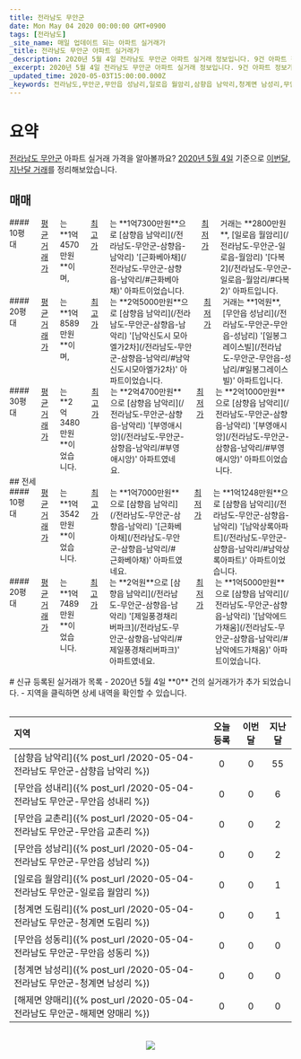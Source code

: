 ```yaml
---
title: 전라남도 무안군
date: Mon May 04 2020 00:00:00 GMT+0900
tags: [전라남도]
_site_name: 매일 업데이트 되는 아파트 실거래가
_title: 전라남도 무안군 아파트 실거래가
_description: 2020년 5월 4일 전라남도 무안군 아파트 실거래 정보입니다. 9건 아파트 정보가 있습니다.
_excerpt: 2020년 5월 4일 전라남도 무안군 아파트 실거래 정보입니다. 9건 아파트 정보가 있습니다.
_updated_time: 2020-05-03T15:00:00.000Z
_keywords: 전라남도,무안군,무안읍 성남리,일로읍 월암리,삼향읍 남악리,청계면 남성리,무안읍 성내리,무안읍 교촌리,청계면 도림리,무안읍 성동리,해제면 양매리
---
```



# 요약
<ins>전라남도 무안군</ins> 아파트 실거래 가격을 알아볼까요? <ins>2020년 5월 4일</ins> 기준으로 <ins>이번달, 지난달 거래</ins>를 정리해보았습니다.

## 매매
<div class="container">
<div class="six columns" markdown="1">
#### 10평대
<ins>평균 거래가</ins>는 **1억4570만원**이며, <ins>최고가</ins>는 **1억7300만원**으로 [삼향읍 남악리](/전라남도-무안군-삼향읍-남악리) '[근화베아채](/전라남도-무안군-삼향읍-남악리/#근화베아채)' 아파트이었습니다. <ins>최저가</ins> 거래는 **2800만원**, [일로읍 월암리](/전라남도-무안군-일로읍-월암리) '[다복2](/전라남도-무안군-일로읍-월암리/#다복2)' 아파트입니다.
</div>
<div class="six columns" markdown="1">
#### 20평대
<ins>평균 거래가</ins>는 **1억8589만원**이며, <ins>최고가</ins>는 **2억5000만원**으로 [삼향읍 남악리](/전라남도-무안군-삼향읍-남악리) '[남악신도시 모아엘가2차](/전라남도-무안군-삼향읍-남악리/#남악신도시모아엘가2차)' 아파트이었습니다. <ins>최저가</ins> 거래는 **1억원**, [무안읍 성남리](/전라남도-무안군-무안읍-성남리) '[일봉그레이스빌](/전라남도-무안군-무안읍-성남리/#일봉그레이스빌)' 아파트입니다.
</div>
</div>
<div class="container">
<div class="twelve columns" markdown="1">
#### 30평대
<ins>평균 거래가</ins>는 **2억3480만원**이었습니다. <ins>최고가</ins>는 **2억4700만원**으로 [삼향읍 남악리](/전라남도-무안군-삼향읍-남악리) '[부영애시앙](/전라남도-무안군-삼향읍-남악리/#부영애시앙)' 아파트였네요. <ins>최저가</ins>는 **2억1000만원**으로 [삼향읍 남악리](/전라남도-무안군-삼향읍-남악리) '[부영애시앙](/전라남도-무안군-삼향읍-남악리/#부영애시앙)' 아파트이었습니다.
</div>
</div>
## 전세
<div class="container">
<div class="six columns" markdown="1">
#### 10평대
<ins>평균 거래가</ins>는 **1억3542만원**이었습니다. <ins>최고가</ins>는 **1억7000만원**으로 [삼향읍 남악리](/전라남도-무안군-삼향읍-남악리) '[근화베아채](/전라남도-무안군-삼향읍-남악리/#근화베아채)' 아파트였네요. <ins>최저가</ins>는 **1억1248만원**으로 [삼향읍 남악리](/전라남도-무안군-삼향읍-남악리) '[남악상록아파트](/전라남도-무안군-삼향읍-남악리/#남악상록아파트)' 아파트이었습니다.
</div>
<div class="six columns" markdown="1">
#### 20평대
<ins>평균 거래가</ins>는 **1억7489만원**이었습니다. <ins>최고가</ins>는 **2억원**으로 [삼향읍 남악리](/전라남도-무안군-삼향읍-남악리) '[제일풍경채리버파크](/전라남도-무안군-삼향읍-남악리/#제일풍경채리버파크)' 아파트였네요. <ins>최저가</ins>는 **1억5000만원**으로 [삼향읍 남악리](/전라남도-무안군-삼향읍-남악리) '[남악에드가채움](/전라남도-무안군-삼향읍-남악리/#남악에드가채움)' 아파트이었습니다.
</div>
</div>


<br>
# 신규 등록된 실거래가 목록
- 2020년 5월 4일 **0** 건의 실거래가가 추가 되었습니다.
- 지역을 클릭하면 상세 내역을 확인할 수 있습니다.
<br><br>

| 지역 | 오늘 등록 | 이번달 | 지난달 |
|:---|:---:|:---:|:---:|
| [삼향읍 남악리]({% post_url /2020-05-04-전라남도 무안군-삼향읍 남악리 %}) | 0 | 0 | 55|
| [무안읍 성내리]({% post_url /2020-05-04-전라남도 무안군-무안읍 성내리 %}) | 0 | 0 | 6|
| [무안읍 교촌리]({% post_url /2020-05-04-전라남도 무안군-무안읍 교촌리 %}) | 0 | 0 | 2|
| [무안읍 성남리]({% post_url /2020-05-04-전라남도 무안군-무안읍 성남리 %}) | 0 | 0 | 2|
| [일로읍 월암리]({% post_url /2020-05-04-전라남도 무안군-일로읍 월암리 %}) | 0 | 0 | 1|
| [청계면 도림리]({% post_url /2020-05-04-전라남도 무안군-청계면 도림리 %}) | 0 | 0 | 1|
| [무안읍 성동리]({% post_url /2020-05-04-전라남도 무안군-무안읍 성동리 %}) | 0 | 0 | 0|
| [청계면 남성리]({% post_url /2020-05-04-전라남도 무안군-청계면 남성리 %}) | 0 | 0 | 0|
| [해제면 양매리]({% post_url /2020-05-04-전라남도 무안군-해제면 양매리 %}) | 0 | 0 | 0|

<p align="center"><br><img src="https://via.placeholder.com/700x120"><br></p>
